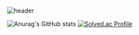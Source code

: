 ![header](https://capsule-render.vercel.app/api?type=Soft&color=ffffff&height=200&section=header&text=어서와라.&fontSize=90)

![Anurag's GitHub stats](https://github-readme-stats.vercel.app/api?username=028902&show_icons=true&theme=chartreuse-dark)
[![Solved.ac Profile](http://mazassumnida.wtf/api/v2/generate_badge?boj=conscience98)](https://solved.ac/conscience98/)
